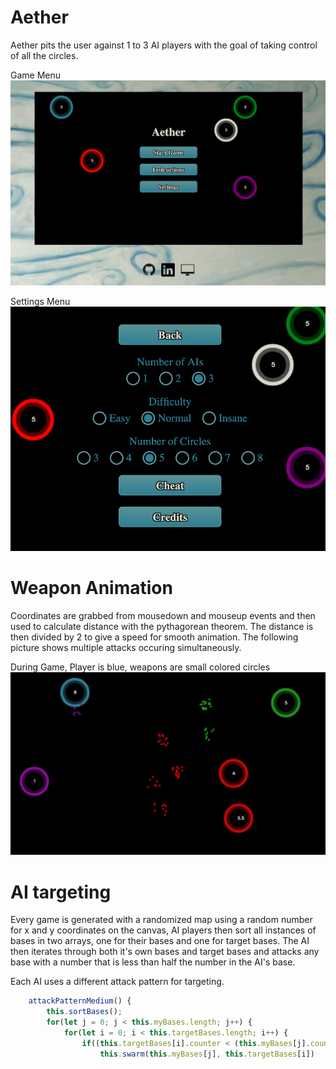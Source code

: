 # Aether
 Aether pits the user against 1 to 3 AI players with the goal of taking control of all the circles.

Game Menu
![Game Menu](https://github.com/gmrempe/Aether/blob/master/images/Screen%20Shot%202019-04-21%20at%209.35.43%20PM.png)

Settings Menu
![Adjust Game Settings](https://github.com/gmrempe/Aether/blob/master/images/Screen%20Shot%202019-04-21%20at%209.36.09%20PM.png)

# Weapon Animation
Coordinates are grabbed from mousedown and mouseup events and then used to calculate distance with the pythagorean theorem. The distance is then divided by 2 to give a speed for smooth animation. The following picture shows multiple attacks occuring simultaneously.

During Game, Player is blue, weapons are small colored circles
![Player losing in game](https://github.com/gmrempe/Aether/blob/master/images/Screen%20Shot%202019-04-21%20at%209.36.38%20PM.png)

# AI targeting
Every game is generated with a randomized map using a random number for x and y coordinates on the canvas, AI players then sort all instances of bases in two arrays, one for their bases and one for target bases. The AI then iterates through both it's own bases and target bases and attacks any base with a number that is less than half the number in the AI's base.

Each AI uses a different attack pattern for targeting.
```javascript
    attackPatternMedium() {
        this.sortBases();
        for(let j = 0; j < this.myBases.length; j++) {
            for(let i = 0; i < this.targetBases.length; i++) {
                if((this.targetBases[i].counter < (this.myBases[j].counter / 2))) {
                    this.swarm(this.myBases[j], this.targetBases[i])
```

